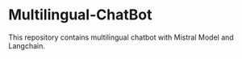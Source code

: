 # Multilingual-ChatBot
This repository contains multilingual chatbot with Mistral Model and Langchain.
